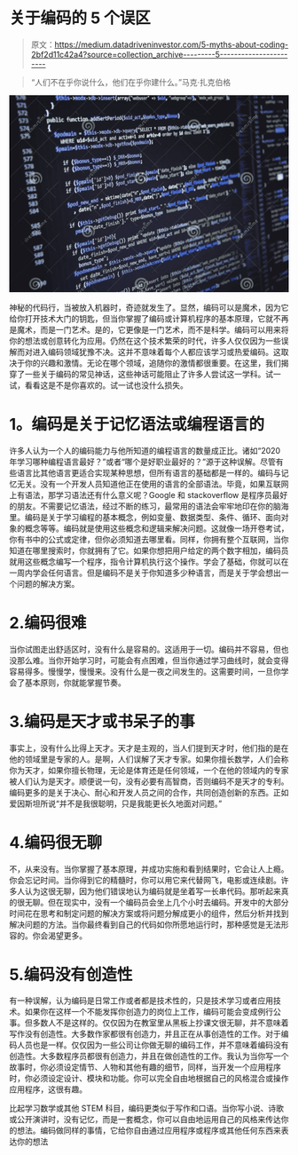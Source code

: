 # 关于编码的 5 个误区

> 原文：<https://medium.datadriveninvestor.com/5-myths-about-coding-2bf2d11c42a4?source=collection_archive---------5----------------------->

> “人们不在乎你说什么，他们在乎你建什么。”马克·扎克伯格

![](img/71d92601057b4f60011e83964921404d.png)

神秘的代码行，当被放入机器时，奇迹就发生了。显然，编码可以是魔术，因为它给你打开技术大门的钥匙，但当你掌握了编码或计算机程序的基本原理，它就不再是魔术，而是一门艺术。是的，它更像是一门艺术，而不是科学。编码可以用来将你的想法或创意转化为应用。仍然在这个技术繁荣的时代，许多人仅仅因为一些误解而对进入编码领域犹豫不决。这并不意味着每个人都应该学习或热爱编码。这取决于你的兴趣和激情。无论在哪个领域，追随你的激情都很重要。在这里，我们揭穿了一些关于编码的常见神话，这些神话可能阻止了许多人尝试这一学科。试一试，看看这是不是你喜欢的。试一试也没什么损失。

# **1。编码是关于记忆语法或编程语言的**

许多人认为一个人的编码能力与他所知道的编程语言的数量成正比。诸如“2020 年学习哪种编程语言最好？”或者“哪个是好职业最好的？”源于这种误解。尽管有些语言比其他语言更适合实现某种思想，但所有语言的基础都是一样的。编码与记忆无关。没有一个开发人员知道他正在使用的语言的全部语法。毕竟，如果互联网上有语法，那学习语法还有什么意义呢？Google 和 stackoverflow 是程序员最好的朋友。不需要记忆语法，经过不断的练习，最常用的语法会牢牢地印在你的脑海里。编码是关于学习编程的基本概念，例如变量、数据类型、条件、循环、面向对象的概念等等。编码就是使用这些概念和逻辑来解决问题。这就像一场开卷考试，你有书中的公式或定律，但你必须知道去哪里看。同样，你拥有整个互联网，当你知道在哪里搜索时，你就拥有了它。如果你想把用户给定的两个数字相加，编码员就用这些概念编写一个程序，指令计算机执行这个操作。学会了基础，你就可以在一周内学会任何语言。但是编码不是关于你知道多少种语言，而是关于学会想出一个问题的解决方案。

# 2.编码很难

当你试图走出舒适区时，没有什么是容易的。这适用于一切。编码并不容易，但也没那么难。当你开始学习时，可能会有点困难，但当你通过学习曲线时，就会变得容易得多。慢慢学，慢慢来。没有什么是一夜之间发生的。这需要时间，一旦你学会了基本原则，你就能掌握节奏。

# 3.编码是天才或书呆子的事

事实上，没有什么比得上天才。天才是主观的，当人们提到天才时，他们指的是在他的领域里是专家的人。是啊，人们误解了天才专家。如果你擅长数学，人们会称你为天才，如果你擅长物理，无论是体育还是任何领域，一个在他的领域内的专家被人们认为是天才。顺便说一句，没有必要有高智商，否则编码不是天才的专利。编码更多的是关于决心、耐心和开发人员之间的合作，共同创造创新的东西。正如爱因斯坦所说“并不是我很聪明，只是我能更长久地面对问题。”

# 4.编码很无聊

不，从来没有。当你掌握了基本原理，并成功实施和看到结果时，它会让人上瘾。你会忘记时间。当你得到它的精髓时，你可以用它来代替网飞，电影或连续剧。许多人认为这很无聊，因为他们错误地认为编码就是坐着写一长串代码。那听起来真的很无聊。但在现实中，没有一个编码员会坐上几个小时去编码。开发中的大部分时间花在思考和制定问题的解决方案或将问题分解成更小的组件，然后分析并找到解决问题的方法。当你最终看到自己的代码如你所愿地运行时，那种感觉是无法形容的。你会渴望更多。

# 5.编码没有创造性

有一种误解，认为编码是日常工作或者都是技术性的，只是技术学习或者应用技术。如果你在这样一个不能发挥你创造力的岗位上工作，编码可能会变成例行公事。但多数人不是这样的。仅仅因为在教室里从黑板上抄课文很无聊，并不意味着写作没有创造性。大多数作家都很有创造力，并且正在从事创造性的工作。对于编码人员也是一样。仅仅因为一些公司让你做无聊的编码工作，并不意味着编码没有创造性。大多数程序员都很有创造力，并且在做创造性的工作。我认为当你写一个故事时，你必须设定情节、人物和其他有趣的细节，同样，当开发一个应用程序时，你必须设定设计、模块和功能。你可以完全自由地根据自己的风格混合或操作应用程序，这很有趣。

比起学习数学或其他 STEM 科目，编码更类似于写作和口语。当你写小说、诗歌或公开演讲时，没有记忆，而是一套概念，你可以自由地运用自己的风格来传达你的想法。编码做同样的事情，它给你自由通过应用程序或程序或其他任何东西来表达你的想法